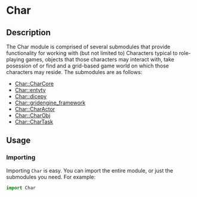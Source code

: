 # Char

## Description

The Char module is comprised of several submodules that provide functionality for working with (but not limited to) Characters typical to role-playing games, objects that those characters may interact with, take posession of or find and a grid-based game world on which those characters may reside. The submodules are as follows:

* [Char::CharCore](Char/CharCore/README.md)
* [Char::entyty](Char/entyty/README.md)
* [Char::dicepy](Char/dicepy/README.md)
* [Char::gridengine_framework](Char/gridengine/README.md)
* [Char::CharActor](Char/CharActor/README.md)
* [Char::CharObj](Char/CharObj/README.md)
* [Char::CharTask](Char/CharTask/README.md)

## Usage

### Importing

Importing `Char` is easy. You can import the entire module, or just the submodules you need. For example:

```python
import Char
```